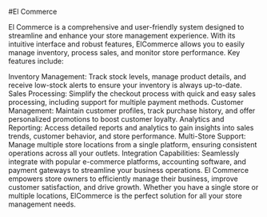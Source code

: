 #El Commerce

El Commerce is a comprehensive and user-friendly system designed to streamline and enhance your store management experience. With its intuitive interface and robust features, ElCommerce allows you to easily manage inventory, process sales, and monitor store performance. Key features include:

Inventory Management: Track stock levels, manage product details, and receive low-stock alerts to ensure your inventory is always up-to-date.
Sales Processing: Simplify the checkout process with quick and easy sales processing, including support for multiple payment methods.
Customer Management: Maintain customer profiles, track purchase history, and offer personalized promotions to boost customer loyalty.
Analytics and Reporting: Access detailed reports and analytics to gain insights into sales trends, customer behavior, and store performance.
Multi-Store Support: Manage multiple store locations from a single platform, ensuring consistent operations across all your outlets.
Integration Capabilities: Seamlessly integrate with popular e-commerce platforms, accounting software, and payment gateways to streamline your business operations.
El Commerce empowers store owners to efficiently manage their business, improve customer satisfaction, and drive growth. Whether you have a single store or multiple locations, ElCommerce is the perfect solution for all your store management needs.
